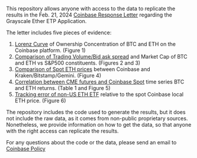This repository allows anyone with access to the data to replicate the results in the Feb. 21, 2024 [Coinbase Response Letter](https://assets.ctfassets.net/c5bd0wqjc7v0/5ffEPeAh1qv8p7BksKFctz/e17307dfe5d692002c6f842807ff4272/Grayscale_Ether_ETP_Application_--_Coinbase_Response_Letter_to_SEC.pdf) regarding the Grayscale Ether ETP Application.

The letter includes five pieces of evidence: 

1. [Lorenz Curve](Lorenz_Curve/) of Ownership Concentration of BTC and ETH on the Coinbase platform. (Figure 1)
2. [Comparison of Trading Volume/Bid ask spread](Trading_Volume_and_BA_Spread/) and Market Cap of BTC and ETH vs S&P500 constituents. (Figures 2 and 3)
3. [Comparison of Spot ETH prices](spot_ETH_comparison/) between Coinbase and Kraken/Bitstamp/Gemini. (Figure 4)
4. [Correlation between CME futures and Coinbase Spot](CME_Futures_Spot/) time series BTC and ETH returns. (Table 1 and Figure 5)
5. [Tracking error of non-US ETH ETF](Non_US_ETH_ETF/) relative to the spot Coinbase local ETH price. (Figure 6)

The repository includes the code used to generate the results, but it does not include the raw data, as it comes from non-public proprietary sources. Nonetheless, we provide information on how to get the data, so that anyone with the right access can replicate the results. 

For any questions about the code or the data, please send an email to [Coinbase Policy](mailto:Policy@coinbase.com)

